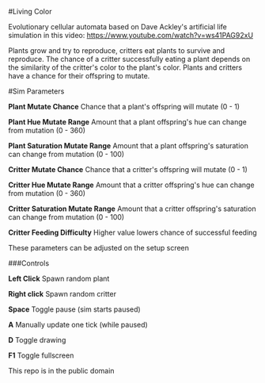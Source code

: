 #Living Color

Evolutionary cellular automata based on Dave Ackley's artificial life simulation in this video: https://www.youtube.com/watch?v=ws41PAG92xU

Plants grow and try to reproduce, critters eat plants to survive and reproduce. The chance of a critter successfully eating a plant depends on the similarity of the
 critter's color to the plant's color. Plants and critters have a chance for their offspring to mutate.

#Sim Parameters

**Plant Mutate Chance**  Chance that a plant's offspring will mutate (0 - 1)

**Plant Hue Mutate Range**  Amount that a plant offspring's hue can change from mutation (0 - 360) 

**Plant Saturation Mutate Range**  Amount that a plant offspring's saturation can change from mutation (0 - 100)

**Critter Mutate Chance**  Chance that a critter's offspring will mutate (0 - 1)

**Critter Hue Mutate Range**  Amount that a critter offspring's hue can change from mutation (0 - 360)

**Critter Saturation Mutate Range**  Amount that a critter offspring's saturation can change from mutation (0 - 100)

**Critter Feeding Difficulty**  Higher value lowers chance of successful feeding

These parameters can be adjusted on the setup screen


###Controls

**Left Click** Spawn random plant

**Right click** Spawn random critter

**Space** Toggle pause (sim starts paused)

**A** Manually update one tick (while paused)

**D** Toggle drawing

**F1** Toggle fullscreen

This repo is in the public domain